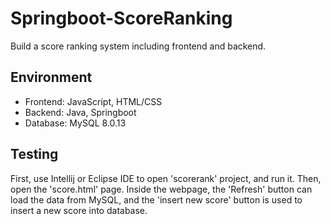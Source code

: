 # Springboot-ScoreRanking
Build a score ranking system including frontend and backend.

## Environment
* Frontend: JavaScript, HTML/CSS
* Backend: Java, Springboot
* Database: MySQL 8.0.13

## Testing
First, use Intellij or Eclipse IDE to open 'scorerank' project, and run it. Then, open the 'score.html' page. Inside the webpage, the 'Refresh' button can load the data from MySQL, and the 'insert new score' button is used to insert a new score into database.

